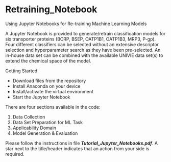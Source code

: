 # Retraining_Notebook
Using Jupyter Notebooks for Re-training Machine Learning Models


A Jupyter Notebook is provided to generate/retrain classification models for six transporter proteins (BCRP, BSEP, OATP1B1, OATP1B3, MRP3, P-gp). Four different classifiers can be selected without an extensive descriptor selection and hyperparameter search as they have been pre-selected. An in-house data set can be combined with the available UNIVIE data set(s) to extend the chemical space of the model. 

Getting Started
-	Download files from the repository
-	Install Anaconda on your device 
-	Install/activate the virtual environment
-	Start the Jupyter Notebook

There are four sections available in the code:
1.	Data Collection
2.	Data Set Preparation for ML Task
3.	Applicability Domain
4.	Model Generation & Evaluation

Please follow the instructions in file <b>*Tutorial_Jupyter_Notebooks.pdf*</b>. A star next to the title/header indicates that an action from your side is required.
